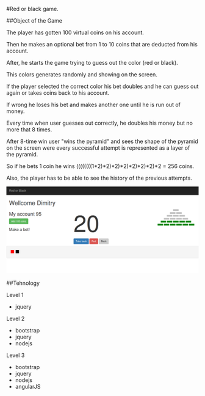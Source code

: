 #Red or black game.


##Object of the Game


The player has gotten 100 virtual coins on his account.

Then he makes an optional bet from 1 to 10 coins that are deducted from his account.

After, he starts the game trying to guess out the color (red or black).

This colors generates randomly and showing on the screen.

If the player selected the correct color his bet doubles and he can guess out again or takes coins back to his account.

If wrong he loses his bet and makes another one until he is run out of money.

Every time when user guesses out correctly, he doubles his money but no more that 8 times.

After 8-time win user "wins the pyramid" and sees the shape of the pyramid on the screen were every successful attempt is represented as a layer of the pyramid.

So if he bets 1 coin he wins ((((((((1*2)*2)*2)*2)*2)*2)*2)*2 = 256 coins.

Also, the player has to be able to see the history of the previous attempts.



![Black or Red](game.png "Screen")

  

##Tehnology

Level 1

- jquery


Level 2

- bootstrap
- jquery
- nodejs


Level 3

- bootstrap
- jquery
- nodejs
- angularJS



